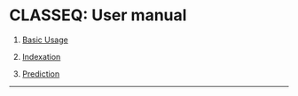 # CLASSEQ: User manual

1. [Basic Usage](01_basic_usage.md)

2. [Indexation](02_indexation.md)

3. [Prediction](03_prediction.md)

___
